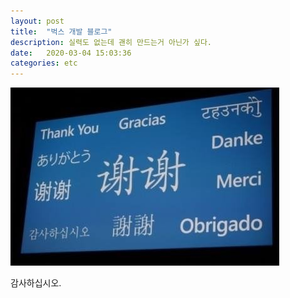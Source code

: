 ```yaml
---
layout: post
title:  "벅스 개발 블로그"
description: 실력도 없는데 괜히 만드는거 아닌가 싶다.
date:   2020-03-04 15:03:36
categories: etc
---
```

![감사하십시오](/assets/images/etc/thanksAll.jpg)

감사하십시오.